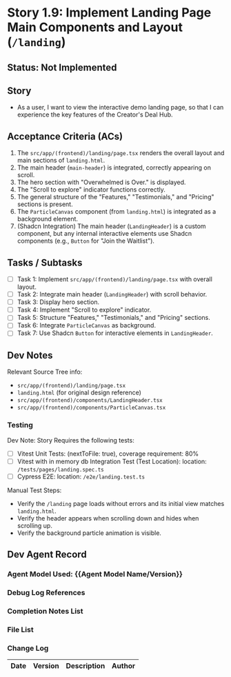 # Story 1.9: Implement Landing Page Main Components and Layout (`/landing`)

## Status: Not Implemented

## Story

- As a user, I want to view the interactive demo landing page, so that I can experience the key features of the Creator's Deal Hub.

## Acceptance Criteria (ACs)

1.  The `src/app/(frontend)/landing/page.tsx` renders the overall layout and main sections of `landing.html`.
2.  The main header (`main-header`) is integrated, correctly appearing on scroll.
3.  The hero section with "Overwhelmed is Over." is displayed.
4.  The "Scroll to explore" indicator functions correctly.
5.  The general structure of the "Features," "Testimonials," and "Pricing" sections is present.
6.  The `ParticleCanvas` component (from `landing.html`) is integrated as a background element.
7.  (Shadcn Integration) The main header (`LandingHeader`) is a custom component, but any internal interactive elements use Shadcn components (e.g., `Button` for "Join the Waitlist").

## Tasks / Subtasks

- [ ] Task 1: Implement `src/app/(frontend)/landing/page.tsx` with overall layout.
- [ ] Task 2: Integrate main header (`LandingHeader`) with scroll behavior.
- [ ] Task 3: Display hero section.
- [ ] Task 4: Implement "Scroll to explore" indicator.
- [ ] Task 5: Structure "Features," "Testimonials," and "Pricing" sections.
- [ ] Task 6: Integrate `ParticleCanvas` as background.
- [ ] Task 7: Use Shadcn `Button` for interactive elements in `LandingHeader`.

## Dev Notes

Relevant Source Tree info:
- `src/app/(frontend)/landing/page.tsx`
- `landing.html` (for original design reference)
- `src/app/(frontend)/components/LandingHeader.tsx`
- `src/app/(frontend)/components/ParticleCanvas.tsx`

### Testing

Dev Note: Story Requires the following tests:

- [ ] Vitest Unit Tests: (nextToFile: true), coverage requirement: 80%
- [ ] Vitest with in memory db Integration Test (Test Location): location: `/tests/pages/landing.spec.ts`
- [ ] Cypress E2E: location: `/e2e/landing.test.ts`

Manual Test Steps:
- Verify the `/landing` page loads without errors and its initial view matches `landing.html`.
- Verify the header appears when scrolling down and hides when scrolling up.
- Verify the background particle animation is visible.

## Dev Agent Record

### Agent Model Used: {{Agent Model Name/Version}}

### Debug Log References

### Completion Notes List

### File List

### Change Log

| Date | Version | Description | Author |
| :--- | :------ | :---------- | :----- |
